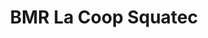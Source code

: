 ---
title: "BMR La Coop Squatec"
url: /saint-michel-du-squatec/bmr-la-coop-squatec/
shop: Eisenwaren
---